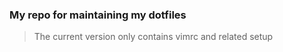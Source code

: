### My repo for maintaining my dotfiles

> The current version only contains vimrc and related setup
